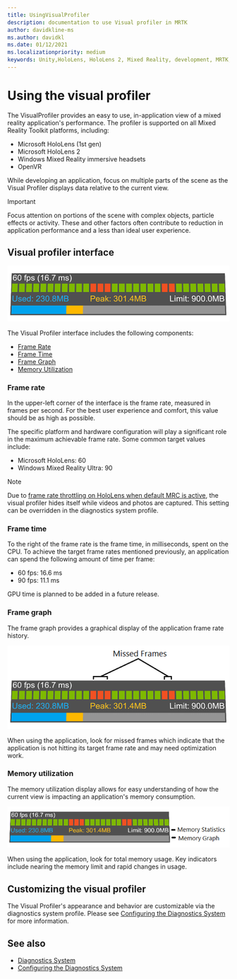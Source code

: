 ```yaml
---
title: UsingVisualProfiler
description: documentation to use Visual profiler in MRTK
author: davidkline-ms
ms.author: davidkl
ms.date: 01/12/2021
ms.localizationpriority: medium
keywords: Unity,HoloLens, HoloLens 2, Mixed Reality, development, MRTK,
---
```


# Using the visual profiler

The VisualProfiler provides an easy to use, in-application view of a mixed reality application's performance. The profiler is supported on all Mixed Reality Toolkit platforms, including:

- Microsoft HoloLens (1st gen)
- Microsoft HoloLens 2
- Windows Mixed Reality immersive headsets
- OpenVR

While developing an application, focus on multiple parts of the scene as the Visual Profiler displays data relative to the current view.

> [!IMPORTANT]
> Focus attention on portions of the scene with complex objects, particle effects or activity. These and other factors often contribute to reduction in application performance and a less than ideal user experience.

## Visual profiler interface

![Visual Profiler Interface](../images/diagnostics/VisualProfiler.png)

The Visual Profiler interface includes the following components:

- [Frame Rate](#frame-rate)
- [Frame Time](#frame-time)
- [Frame Graph](#frame-graph)
- [Memory Utilization](#memory-utilization)

### Frame rate

In the upper-left corner of the interface is the frame rate, measured in frames per second. For the best user experience and comfort, this value should be as high as possible.

The specific platform and hardware configuration will play a significant role in the maximum achievable frame rate. Some common target values include:

- Microsoft HoloLens: 60
- Windows Mixed Reality Ultra: 90

> [!NOTE]
> Due to [frame rate throttling on HoloLens when default MRC is active](https://docs.microsoft.com/windows/mixed-reality/mixed-reality-capture-for-developers#what-to-expect-when-mrc-is-enabled-on-hololens), the visual profiler hides itself while videos and photos are captured. This setting can be overridden in the diagnostics system profile.

### Frame time

To the right of the frame rate is the frame time, in milliseconds, spent on the CPU. To achieve the target frame rates mentioned previously, an application can spend the following amount of time per frame:

- 60 fps: 16.6 ms
- 90 fps: 11.1 ms

GPU time is planned to be added in a future release.

### Frame graph

The frame graph provides a graphical display of the application frame rate history.

![Visual Profiler missed frames](../images/diagnostics/VisualProfilerMissedFrames.png)

When using the application, look for missed frames which indicate that the application is not hitting its target frame rate and may need optimization work.

### Memory utilization

The memory utilization display allows for easy understanding of how the current view is impacting an application's memory consumption.

![Visual Profiler Memory](../images/diagnostics/VisualProfilerMemory.png)

When using the application, look for total memory usage. Key indicators include nearing the memory limit and rapid changes in usage.

## Customizing the visual profiler

The Visual Profiler's appearance and behavior are customizable via the diagnostics system profile. Please see [Configuring the Diagnostics System](ConfiguringDiagnostics.md) for more information.

## See also

- [Diagnostics System](DiagnosticsSystemGettingStarted.md)
- [Configuring the Diagnostics System](ConfiguringDiagnostics.md)
